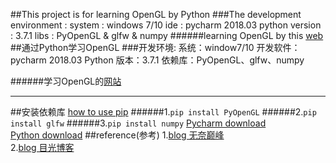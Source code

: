 ##This project is for learning OpenGL by Python
###The development environment :
    system : windows 7/10
    ide : pycharm 2018.03 
    python version : 3.7.1
    libs : PyOpenGL & glfw & numpy
######learning OpenGL by this [web](https://learnopengl.com/)
##通过Python学习OpenGL
###开发环境:
    系统：window7/10
    开发软件：pycharm 2018.03
    Python 版本：3.7.1
    依赖库：PyOpenGL、glfw、numpy
      
######学习OpenGL的[网站](https://learnopengl-cn.github.io/)

---
##安装依赖库
[how to use pip](https://www.pythonforbeginners.com/basics/python-pip-usage)
######1.`pip install PyOpenGL`
######2.`pip install glfw`
######3.`pip install numpy`
[Pycharm download](https://www.jetbrains.com/pycharm/)    
[Python download](https://www.python.org/downloads/)
##reference(参考)
1.[blog  无奈巅峰](https://www.cnblogs.com/wndf6122/archive/2018/04.html)  
2.[blog  目光博客](https://eyehere.net/category/python/)